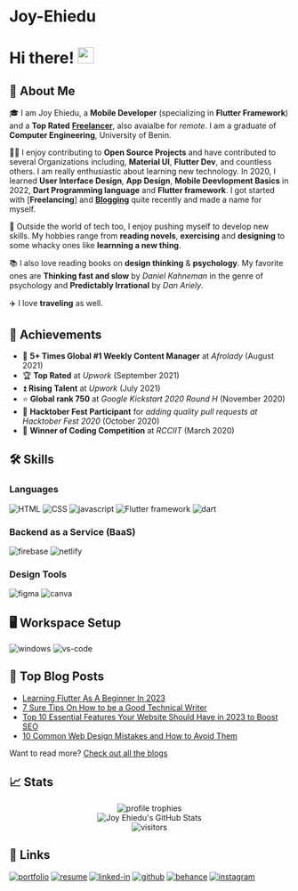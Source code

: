 # Joy-Ehiedu

# Hi there! <img src="https://media.giphy.com/media/hvRJCLFzcasrR4ia7z/giphy.gif" width="29px" height="29px">

## 🚀 About Me

🎓 I am Joy Ehiedu, a **Mobile Developer** (specializing in **Flutter Framework**) and a **Top Rated** [**Freelancer**](https://joy-ehiedu.netlify.app/), also avaialbe for _remote_. I am a graduate of **Computer Engineering**, University of Benin.

👨‍💻 I enjoy contributing to **Open Source Projects** and have contributed to several Organizations including, **Material UI**, **Flutter Dev**, and countless others. I am really enthusiastic about learning new technology. In 2020, I learned **User Interface Design**, **App Design**, **Mobile Deevlopment Basics** in 2022, **Dart Programming language** and **Flutter framework**. I got started with [**Freelancing**] and [**Blogging**](https://buildclaw.com/blog/) quite recently and made a name for myself.

🎸 Outside the world of tech too, I enjoy pushing myself to develop new skills. My hobbies range from **reading novels**, **exercising** and **designing** to some whacky ones like **learnning a new thing**.

📚 I also love reading books on **design thinking** & **psychology**. My favorite ones are **Thinking fast and slow** by _Daniel Kahneman_ in the genre of psychology and **Predictably Irrational** by _Dan Ariely_.

✈️ I love **traveling** as well.

## 🏅 Achievements

-   📝 **5+ Times Global #1 Weekly Content Manager** at _Afrolady_ (August 2021)
-   🏆 **Top Rated** at _Upwork_ (September 2021)
-   ⏫ **Rising Talent** at _Upwork_ (July 2021)
-   ⭐ **Global rank 750** at _Google Kickstart 2020 Round H_ (November 2020)
-   🤝 **Hacktober Fest Participant** for _adding quality pull requests at Hacktober Fest 2020_ (October 2020)
-   🥇 **Winner of Coding Competition** at _RCCIIT_ (March 2020)

## 🛠️ Skills

### Languages

![HTML](https://img.shields.io/badge/HTML5-E34F26?style=for-the-badge&logo=html5&logoColor=white)
![CSS](https://img.shields.io/badge/CSS3-1572B6?style=for-the-badge&logo=css3&logoColor=white)
![javascript](https://img.shields.io/badge/JavaScript-323330?style=for-the-badge&logo=javascript&logoColor=F7DF1E)
![Flutter framework](https://img.shields.io/badge/Flutter-02569B?style=for-the-badge&logo=flutter&logoColor=white)
![dart](https://img.shields.io/badge/Dart-28B6F6?style=for-the-badge&logo=dart&logoColor=white)


### Backend as a Service (BaaS)

![firebase](https://img.shields.io/badge/Firebase-ffaa00?style=for-the-badge&logo=Firebase&logoColor=white)
![netlify](https://img.shields.io/badge/Netlify-00C7B7?style=for-the-badge&logo=netlify&logoColor=white)

### Design Tools

![figma](https://img.shields.io/badge/figma-000000?style=for-the-badge&logo=figma&logoColor=white)
![canva](https://img.shields.io/badge/canva-00C4CC?style=for-the-badge&logo=canva&logoColor=white)


## 🖥️ Workspace Setup

![windows](https://img.shields.io/badge/Windows_11-0078d4?style=for-the-badge&logo=windows-11&logoColor=white)
![vs-code](https://img.shields.io/badge/VS_Code-007ACC?style=for-the-badge&logo=Visual-Studio-Code&logoColor=white)

## 📝 Top Blog Posts

-   [Learning Flutter As A Beginner In 2023](https://buildclaw.com/learning-flutter-as-a-beginner-in-2023/)
-   [7 Sure Tips On How to be a Good Technical Writer](https://buildclaw.com/7-sure-tips-on-how-to-be-a-good-technical-writer/)
-   [Top 10 Essential Features Your Website Should Have in 2023 to Boost SEO](https://buildclaw.com/top-10-essential-features-your-website-should-have-in-2023-to-boost-seo/)
-   [10 Common Web Design Mistakes and How to Avoid Them](https://buildclaw.com/10-common-web-design-mistakes-and-how-to-avoid-them/)

Want to read more? [Check out all the blogs](https://buildclaw.com/blog/)

## 📈 Stats

<div align="center">
    <img src="https://github-profile-trophy.vercel.app/?username=iluv27&row=1&column=6&margin-h=8&theme=darkhub&count_private=true&margin-w=15&no-frame=true" alt="profile trophies" />
    <br />
    <img src="https://github-readme-stats.vercel.app/api?username=iluv27&show_icons=true&hide_border=true" alt="Joy Ehiedu's GitHub Stats">
    <br />
    <img src="https://visitor-badge.laobi.icu/badge?page_id=iluv27.iluv27" alt="visitors">
</div>

## 🔗 Links

[![portfolio](https://img.shields.io/badge/Portfolio-5340ff?style=for-the-badge&logo=Google-chrome&logoColor=white)](https://joy-ehiedu.netlify.app/)
[![resume](https://img.shields.io/badge/Resume-4285F4?style=for-the-badge&logo=read-the-docs&logoColor=white)](https://joy-ehiedu.netlify.app/CV/Ehiedu%20Joy%20CV.pdf)
[![linked-in](https://img.shields.io/badge/Linked_In-0077B5?style=for-the-badge&logo=LinkedIn&logoColor=white)](https://www.linkedin.com/in/joy-ehiedu-49a163188)
[![github](https://img.shields.io/badge/GitHub-000000?style=for-the-badge&logo=GitHub&logoColor=white)](https://github.com/iluv27)
[![behance](https://img.shields.io/badge/-Behance-blue?style=for-the-badge&logo=behance&logoColor=white)](https://www.behance.net/JoyEhieduDesigns)
[![instagram](https://img.shields.io/badge/Instagram-E4405F?style=for-the-badge&logo=instagram&logoColor=white)](https://www.instagram.com/joy_codes_/)
